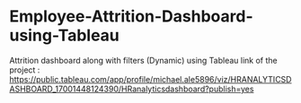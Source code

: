 # Employee-Attrition-Dashboard-using-Tableau
Attrition dashboard along with filters (Dynamic) using Tableau
link of the project :  https://public.tableau.com/app/profile/michael.ale5896/viz/HRANALYTICSDASHBOARD_17001448124390/HRanalyticsdashboard?publish=yes
